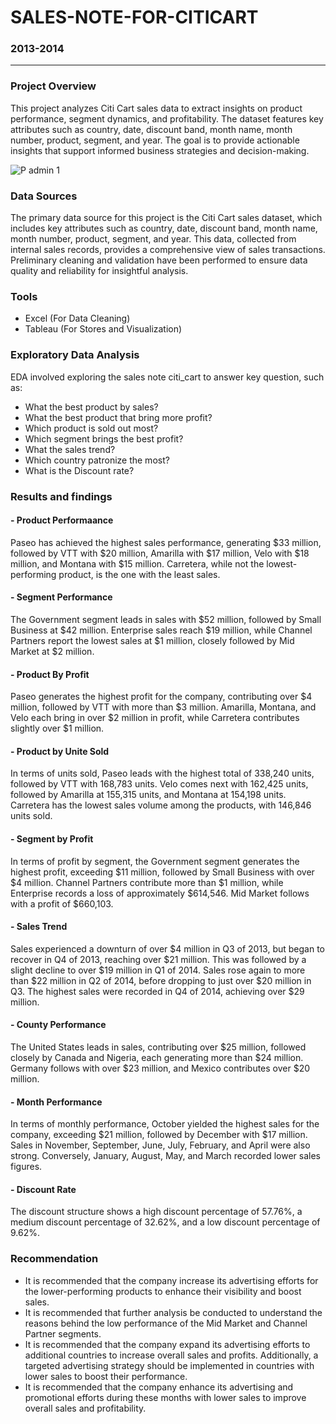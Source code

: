 # SALES-NOTE-FOR-CITICART

### 2013-2014

---

### Project Overview 

This project analyzes Citi Cart sales data to extract insights on product performance, segment dynamics, and profitability. The dataset features key attributes such as country, date, discount band, month name, month number, product, segment, and year. The goal is to provide actionable insights that support informed business strategies and decision-making.

![P admin 1](https://github.com/user-attachments/assets/b100e0c7-e96d-4d6b-8810-dcd6a7a56946)

### Data Sources 

The primary data source for this project is the Citi Cart sales dataset, which includes key attributes such as country, date, discount band, month name, month number, product, segment, and year. This data, collected from internal sales records, provides a comprehensive view of sales transactions. Preliminary cleaning and validation have been performed to ensure data quality and reliability for insightful analysis.

### Tools

- Excel (For Data Cleaning)
- Tableau (For Stores and Visualization)

### Exploratory Data Analysis

EDA involved exploring the sales note citi_cart to answer key question, such as:

- What the best product by sales?
- What the best product that bring more profit?
- Which product is sold out most?
- Which segment brings the best profit?
- What the sales trend?
- Which country patronize the most?
- What is the Discount rate?

### Results and findings 

#### - Product Performaance

Paseo has achieved the highest sales performance, generating $33 million, followed by VTT with $20 million, Amarilla with $17 million, Velo with $18 million, and Montana with $15 million. Carretera, while not the lowest-performing product, is the one with the least sales.

#### - Segment Performance 

The Government segment leads in sales with $52 million, followed by Small Business at $42 million. Enterprise sales reach $19 million, while Channel Partners report the lowest sales at $1 million, closely followed by Mid Market at $2 million.

#### - Product By Profit 

Paseo generates the highest profit for the company, contributing over $4 million, followed by VTT with more than $3 million. Amarilla, Montana, and Velo each bring in over $2 million in profit, while Carretera contributes slightly over $1 million.

#### - Product by Unite Sold 

In terms of units sold, Paseo leads with the highest total of 338,240 units, followed by VTT with 168,783 units. Velo comes next with 162,425 units, followed by Amarilla at 155,315 units, and Montana at 154,198 units. Carretera has the lowest sales volume among the products, with 146,846 units sold.

#### - Segment by Profit

In terms of profit by segment, the Government segment generates the highest profit, exceeding $11 million, followed by Small Business with over $4 million. Channel Partners contribute more than $1 million, while Enterprise records a loss of approximately $614,546. Mid Market follows with a profit of $660,103.

#### - Sales Trend 

Sales experienced a downturn of over $4 million in Q3 of 2013, but began to recover in Q4 of 2013, reaching over $21 million. This was followed by a slight decline to over $19 million in Q1 of 2014. Sales rose again to more than $22 million in Q2 of 2014, before dropping to just over $20 million in Q3. The highest sales were recorded in Q4 of 2014, achieving over $29 million.

#### - County Performance 

The United States leads in sales, contributing over $25 million, followed closely by Canada and Nigeria, each generating more than $24 million. Germany follows with over $23 million, and Mexico contributes over $20 million.

#### - Month Performance 

In terms of monthly performance, October yielded the highest sales for the company, exceeding $21 million, followed by December with $17 million. Sales in November, September, June, July, February, and April were also strong. Conversely, January, August, May, and March recorded lower sales figures.

#### - Discount Rate 

The discount structure shows a high discount percentage of 57.76%, a medium discount percentage of 32.62%, and a low discount percentage of 9.62%.

### Recommendation 

- It is recommended that the company increase its advertising efforts for the lower-performing products to enhance their visibility and boost sales.
- It is recommended that further analysis be conducted to understand the reasons behind the low performance of the Mid Market and Channel Partner segments.
- It is recommended that the company expand its advertising efforts to additional countries to increase overall sales and profits. Additionally, a targeted advertising strategy should be implemented in countries with lower sales to boost their performance.
- It is recommended that the company enhance its advertising and promotional efforts during these months with lower sales to improve overall sales and profitability.




 





